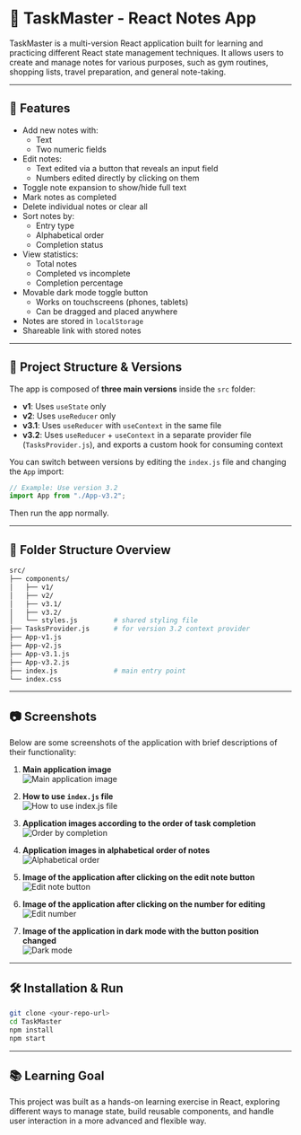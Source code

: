 # 📝 TaskMaster - React Notes App

TaskMaster is a multi-version React application built for learning and practicing different React state management techniques. It allows users to create and manage notes for various purposes, such as gym routines, shopping lists, travel preparation, and general note-taking.

---

## 🚀 Features

- Add new notes with:
  - Text
  - Two numeric fields
- Edit notes:
  - Text edited via a button that reveals an input field
  - Numbers edited directly by clicking on them
- Toggle note expansion to show/hide full text
- Mark notes as completed
- Delete individual notes or clear all
- Sort notes by:
  - Entry type
  - Alphabetical order
  - Completion status
- View statistics:
  - Total notes
  - Completed vs incomplete
  - Completion percentage
- Movable dark mode toggle button
  - Works on touchscreens (phones, tablets)
  - Can be dragged and placed anywhere
- Notes are stored in `localStorage`
- Shareable link with stored notes

---

## 🧪 Project Structure & Versions

The app is composed of **three main versions** inside the `src` folder:

- **v1**: Uses `useState` only
- **v2**: Uses `useReducer` only
- **v3.1**: Uses `useReducer` with `useContext` in the same file
- **v3.2**: Uses `useReducer` + `useContext` in a separate provider file (`TasksProvider.js`), and exports a custom hook for consuming context

You can switch between versions by editing the `index.js` file and changing the `App` import:
```js
// Example: Use version 3.2
import App from "./App-v3.2";
```

Then run the app normally.

---

## 📁 Folder Structure Overview

```bash
src/
├── components/
│   ├── v1/
│   ├── v2/
│   ├── v3.1/
│   ├── v3.2/
│   └── styles.js         # shared styling file
├── TasksProvider.js      # for version 3.2 context provider
├── App-v1.js
├── App-v2.js
├── App-v3.1.js
├── App-v3.2.js
├── index.js              # main entry point
└── index.css
```

---

## 📷 Screenshots

Below are some screenshots of the application with brief descriptions of their functionality:

1. **Main application image**  
   ![Main application image](./screenshots/screenshots/Main%20application%20image.png)

2. **How to use `index.js` file**  
   ![How to use index.js file](./screenshots/screenshots/how%20to%20use%20index.js%20file.png)

3. **Application images according to the order of task completion**  
   ![Order by completion](./screenshots/screenshots/Application%20images%20according%20to%20the%20order%20of%20task%20completion.png)

4. **Application images in alphabetical order of notes**  
   ![Alphabetical order](./screenshots/screenshots/Application%20images%20in%20alphabetical%20order%20of%20notes.png)

5. **Image of the application after clicking on the edit note button**  
   ![Edit note button](./screenshots/screenshots/Image%20of%20the%20application%20after%20clicking%20on%20the%20edit%20note%20button.png)

6. **Image of the application after clicking on the number for editing**  
   ![Edit number](./screenshots/screenshots/Image%20of%20the%20application%20after%20clicking%20on%20the%20number%20for%20editing.png)

7. **Image of the application in dark mode with the button position changed**  
   ![Dark mode](./screenshots/screenshots/Image%20of%20the%20application%20in%20dark%20mode%20with%20the%20button%20position%20changed.png)

---

## 🛠️ Installation & Run

```bash
git clone <your-repo-url>
cd TaskMaster
npm install
npm start
```

---

## 📚 Learning Goal
This project was built as a hands-on learning exercise in React, exploring different ways to manage state, build reusable components, and handle user interaction in a more advanced and flexible way.

